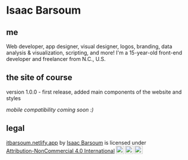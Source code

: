 # Isaac Barsoum

## me

Web developer, app designer, visual designer, logos, branding, data analysis & visualization, scripting, and more! I'm a 15-year-old front-end developer and freelancer from N.C., U.S.

## the site of course

version 1.0.0 - first release, added main components of the website and styles

*mobile compatibility coming soon :)*

## legal

<p xmlns:cc="http://creativecommons.org/ns#" xmlns:dct="http://purl.org/dc/terms/"><a property="dct:title" rel="cc:attributionURL" href="https://itbarsoum.netlify.app/">itbarsoum.netlify.app</a> by <a rel="cc:attributionURL dct:creator" property="cc:attributionName" href="https://itbarsoum.netlify.app/">Isaac Barsoum</a> is licensed under <a href="http://creativecommons.org/licenses/by-nc/4.0/?ref=chooser-v1" target="_blank" rel="license noopener noreferrer" style="display:inline-block;">Attribution-NonCommercial 4.0 International<img style="height:22px!important;margin-left:3px;vertical-align:text-bottom;" src="https://mirrors.creativecommons.org/presskit/icons/cc.svg?ref=chooser-v1"><img style="height:22px!important;margin-left:3px;vertical-align:text-bottom;" src="https://mirrors.creativecommons.org/presskit/icons/by.svg?ref=chooser-v1"><img style="height:22px!important;margin-left:3px;vertical-align:text-bottom;" src="https://mirrors.creativecommons.org/presskit/icons/nc.svg?ref=chooser-v1"></a></p>


